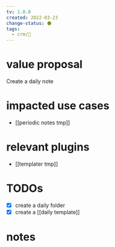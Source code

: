 ```yaml
---
tv: 1.0.0
created: 2022-03-23
change-status: ⚫
tags:
  - crm/🌱
---
```

# value proposal
Create a daily note

# impacted use cases
- [[periodic notes tmp]]

# relevant plugins
- [[templater tmp]]

# TODOs
- [x] create a daily folder
- [x] create a [[daily template]]

# notes






